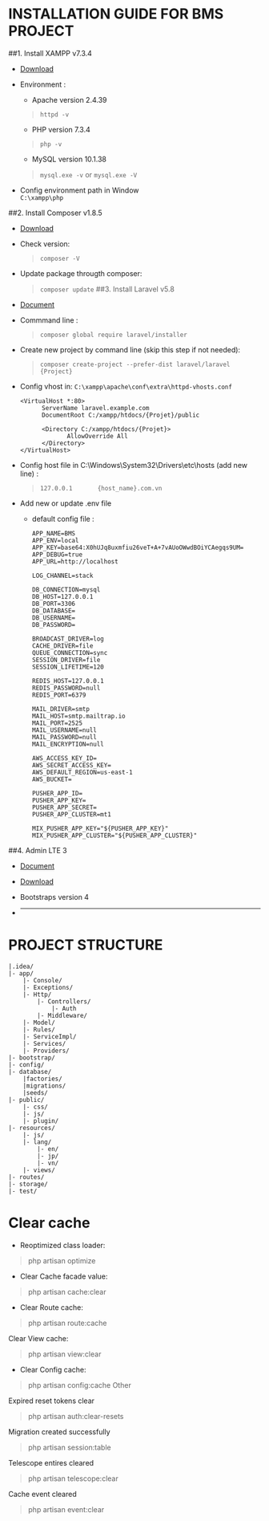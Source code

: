 # INSTALLATION GUIDE FOR BMS PROJECT
##1. Install XAMPP v7.3.4
- [Download](https://www.apachefriends.org/index.html)
- Environment :
    * Apache version 2.4.39   
    >`httpd -v`
    * PHP version 7.3.4  
    >`php -v`
    * MySQL version  10.1.38  
    >`mysql.exe -v` or `mysql.exe -V`

- Config environment path in Window  
	`C:\xampp\php`


##2. Install Composer v1.8.5 
- [Download](https://getcomposer.org/download/)
- Check version:     
    >`composer -V`
	
- Update package througth composer:
    >`composer update`
##3. Install Laravel  v5.8
- [Document](https://laravel.com/docs/5.8)

- Commmand line :  
	>`composer global require laravel/installer`

- Create new project by command line (skip this step if not needed):  
    >`composer create-project --prefer-dist laravel/laravel {Project}`

- Config vhost in:     `C:\xampp\apache\conf\extra\httpd-vhosts.conf`
    ~~~~
    <VirtualHost *:80>
          ServerName laravel.example.com
          DocumentRoot C:/xampp/htdocs/{Projet}/public
    
          <Directory C:/xampp/htdocs/{Projet}>
                 AllowOverride All
          </Directory>
    </VirtualHost>
    ~~~~
- Config host file in C:\Windows\System32\Drivers\etc\hosts (add new line) :  
    >`127.0.0.1       {host_name}.com.vn`

- Add new or update .env file
    * default config file :
        ~~~~
        APP_NAME=BMS
        APP_ENV=local
        APP_KEY=base64:X0hUJq8uxmfiu26veT+A+7vAUoOWwdBOiYCAegqs9UM=
        APP_DEBUG=true
        APP_URL=http://localhost
        
        LOG_CHANNEL=stack
        
        DB_CONNECTION=mysql
        DB_HOST=127.0.0.1
        DB_PORT=3306
        DB_DATABASE=
        DB_USERNAME=
        DB_PASSWORD=
        
        BROADCAST_DRIVER=log
        CACHE_DRIVER=file
        QUEUE_CONNECTION=sync
        SESSION_DRIVER=file
        SESSION_LIFETIME=120
        
        REDIS_HOST=127.0.0.1
        REDIS_PASSWORD=null
        REDIS_PORT=6379
        
        MAIL_DRIVER=smtp
        MAIL_HOST=smtp.mailtrap.io
        MAIL_PORT=2525
        MAIL_USERNAME=null
        MAIL_PASSWORD=null
        MAIL_ENCRYPTION=null
        
        AWS_ACCESS_KEY_ID=
        AWS_SECRET_ACCESS_KEY=
        AWS_DEFAULT_REGION=us-east-1
        AWS_BUCKET=
        
        PUSHER_APP_ID=
        PUSHER_APP_KEY=
        PUSHER_APP_SECRET=
        PUSHER_APP_CLUSTER=mt1
        
        MIX_PUSHER_APP_KEY="${PUSHER_APP_KEY}"
        MIX_PUSHER_APP_CLUSTER="${PUSHER_APP_CLUSTER}"
        ~~~~
##4. Admin LTE 3 
- [Document](https://adminlte.io/)

- [Download](https://github.com/ColorlibHQ/AdminLTE/archive/v2.4.3.zip)

- Bootstraps version 4
- <hr>
# PROJECT STRUCTURE

~~~~
|.idea/
|- app/
    |- Console/
    |- Exceptions/
    |- Http/
        |- Controllers/
            |- Auth
        |- Middleware/
    |- Model/
    |- Rules/
    |- ServiceImpl/
    |- Services/
    |- Providers/
|- bootstrap/
|- config/    
|- database/
    |factories/
    |migrations/
    |seeds/
|- public/
    |- css/
    |- js/
    |- plugin/
|- resources/
    |- js/
    |- lang/
        |- en/
        |- jp/
        |- vn/
    |- views/
|- routes/  
|- storage/    
|- test/  
~~~~
# Clear cache
- Reoptimized class loader:  
>php artisan optimize  

- Clear Cache facade value:  
>php artisan cache:clear
- Clear Route cache:
>php artisan route:cache  

 Clear View cache:
>php artisan view:clear

- Clear Config cache:
>php artisan config:cache
Other

Expired reset tokens clear
>php artisan auth:clear-resets

Migration created successfully
>php artisan session:table

Telescope entires cleared
>php artisan telescope:clear

Cache event cleared
>php artisan event:clear















